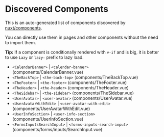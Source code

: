 # Discovered Components

This is an auto-generated list of components discovered by [nuxt/components](https://github.com/nuxt/components).

You can directly use them in pages and other components without the need to import them.

**Tip:** If a component is conditionally rendered with `v-if` and is big, it is better to use `Lazy` or `lazy-` prefix to lazy load.

- `<CalendarBanner>` | `<calendar-banner>` (components/CalendarBanner.vue)
- `<TheBackTop>` | `<the-back-top>` (components/TheBackTop.vue)
- `<TheFooter>` | `<the-footer>` (components/TheFooter.vue)
- `<TheHeader>` | `<the-header>` (components/TheHeader.vue)
- `<TheSidebar>` | `<the-sidebar>` (components/TheSidebar.vue)
- `<UserAvatar>` | `<user-avatar>` (components/UserAvatar.vue)
- `<UserAvatarWithEdit>` | `<user-avatar-with-edit>` (components/UserAvatarWithEdit.vue)
- `<UserInfoSection>` | `<user-info-section>` (components/UserInfoSection.vue)
- `<FormsInputsSearchInput>` | `<forms-inputs-search-input>` (components/forms/inputs/SearchInput.vue)
